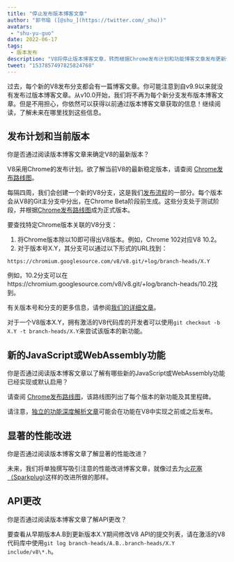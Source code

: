 ```yaml
---
title: "停止发布版本博客文章"
author: "郭书瑜 ([@shu_](https://twitter.com/_shu))"
avatars: 
 - "shu-yu-guo"
date: 2022-06-17
tags: 
 - 版本发布
description: "V8将停止版本博客文章，转而根据Chrome发布计划和功能博客文章发布更新信息。"
tweet: "1537857497825824768"
---
```


过去，每个新的V8发布分支都会有一篇博客文章。你可能注意到自v9.9以来就没有发布过版本博客文章。从v10.0开始，我们将不再为每个新分支发布版本博客文章。但是不用担心，你依然可以获得以前通过版本博客文章获取的信息！继续阅读，了解未来在哪里找到这些信息。

<!--truncate-->
## 发布计划和当前版本

你是否通过阅读版本博客文章来确定V8的最新版本？

V8采用Chrome的发布计划。欲了解当前V8的最新稳定版本，请查阅 [Chrome发布路线图](https://chromestatus.com/roadmap)。

每隔四周，我们会创建一个新的V8分支，这是我们[发布流程](https://v8.dev/docs/release-process)的一部分。每个版本会从V8的Git主分支中分出，在Chrome Beta阶段前生成。这些分支处于测试阶段，并根据[Chrome发布路线图](https://chromestatus.com/roadmap)成为正式版本。

要查找特定Chrome版本关联的V8分支：

1. 将Chrome版本除以10即可得出V8版本。例如，Chrome 102对应V8 10.2。
1. 对于版本号X.Y，其分支可以通过以下形式的URL找到：

```
https://chromium.googlesource.com/v8/v8.git/+log/branch-heads/X.Y
```

例如，10.2分支可以在https://chromium.googlesource.com/v8/v8.git/+log/branch-heads/10.2找到。

有关版本号和分支的更多信息，请参阅[我们的详细文章](https://v8.dev/docs/version-numbers)。

对于一个V8版本X.Y，拥有激活的V8代码库的开发者可以使用`git checkout -b X.Y -t branch-heads/X.Y`来尝试该版本的新功能。

## 新的JavaScript或WebAssembly功能

你是否通过阅读版本博客文章以了解有哪些新的JavaScript或WebAssembly功能已经实现或默认启用？

请查阅 [Chrome发布路线图](https://chromestatus.com/roadmap)，该路线图列出了每个版本的新功能及其里程碑。

请注意，[独立的功能深度解析文章](/features)可能会在功能在V8中实现之前或之后发布。

## 显著的性能改进

你是否通过阅读版本博客文章了解显著的性能改进？

未来，我们将单独撰写吸引注意的性能改进博客文章，就像过去为[火花塞（Sparkplug)](https://v8.dev/blog/sparkplug)这样的改进所做的那样。

## API更改

你是否通过阅读版本博客文章了解API更改？

要查看从早期版本A.B到更新版本X.Y期间修改V8 API的提交列表，请在激活的V8代码库中使用`git log branch-heads/A.B..branch-heads/X.Y include/v8\*.h`。
